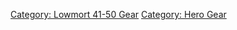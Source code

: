 [Category: Lowmort 41-50 Gear](Category:_Lowmort_41-50_Gear "wikilink")
[Category: Hero Gear](Category:_Hero_Gear "wikilink")
